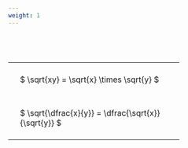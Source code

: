 ```yaml
---
weight: 1
---
```


#  
<br>
<style type="text/css">
#T_13a29 th.col_heading {
  text-align: left;
  font-size: 1em;
}
#T_13a29 td {
  text-align: left;
  font-size: 1em;
  padding: 1.5em;
}
#T_13a29_row0_col0, #T_13a29_row1_col0 {
  width: 300px;
  white-space: pre-wrap;
}
</style>
<table id="T_13a29">
  <thead>
  </thead>
  <tbody>
    <tr>
      <td id="T_13a29_row0_col0" class="data row0 col0" >$ \sqrt{xy} = \sqrt{x} \times \sqrt{y} $</td>
    </tr>
    <tr>
      <td id="T_13a29_row1_col0" class="data row1 col0" >$ \sqrt{\dfrac{x}{y}} = \dfrac{\sqrt{x}}{\sqrt{y}} $</td>
    </tr>
  </tbody>
</table>
